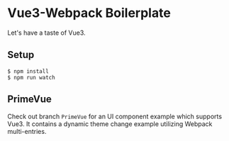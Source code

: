 # Vue3-Webpack Boilerplate
Let's have a taste of Vue3.

## Setup
```
$ npm install
$ npm run watch
```
## PrimeVue
Check out branch `PrimeVue` for an UI component example which supports Vue3.
It contains a dynamic theme change example utilizing Webpack multi-entries.
